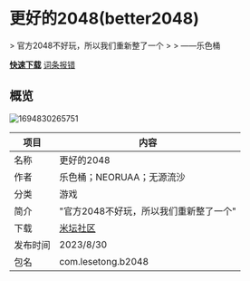 # 更好的2048(better2048)
<primary-label ref="hyperos_js_app"/>
<secondary-label ref="minigames"/>
> 官方2048不好玩，所以我们重新整了一个
>
> ——乐色桶

**[快速下载](https://www.bandbbs.cn/resources/1729/)** [词条报错](https://gitee.com/pietechws/open-wear-wiki/issues/new)

## 概览

![1694830265751](better2048.png)

| 项目     | 内容                                            |
| -------- | ----------------------------------------------- |
| 名称     | 更好的2048                                      |
| 作者     | 乐色桶；NEORUAA；无源流沙                       |
| 分类     | 游戏                                            |
| 简介     | "官方2048不好玩，所以我们重新整了一个"          |
| 下载     | [米坛社区](https://www.bandbbs.cn/resources/1729/) |
| 发布时间 | 2023/8/30                                       |
| 包名     | com.lesetong.b2048                              |
